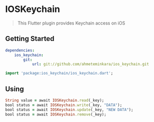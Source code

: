 # IOSKeychain

>This Flutter plugin provides Keychain access on iOS

## Getting Started
```yaml
dependencies:
    ios_keychain:
        git:
            url: git://github.com/ahmeteminkara/ios_keychain.git
```

```dart
import 'package:ios_keychain/ios_keychain.dart';
```

## Using
```ruby
String value = await IOSKeychain.read(_key);
bool status = await IOSKeychain.write(_key, "DATA");
bool status = await IOSKeychain.update(_key, "NEW DATA");
bool status = await IOSKeychain.remove(_key);
```